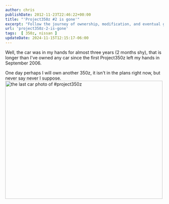 ```yaml
---
author: chris
publishDate: 2012-11-23T22:46:22+00:00
title: "'Project350z #2 is gone'"
excerpt: "Follow the journey of ownership, modification, and eventual goodbye to the 350z in this compelling car enthusiast's blog post."
url: 'project350z-2-is-gone'
tags:  [ 350z, nissan ] 
updateDate: 2024-11-15T12:15:17-06:00
---
```


Well, the car was in my hands for almost three years (2 months shy), that is longer than I've owned any car since the first Project350z left my hands in September 2006.

One day perhaps I will own another 350z, it isn't in the plans right now, but never say never I suppose.  <a href="https://www.flickr.com/photos/chammond/8212015143/" title="the last car photo of #project350z by chrishammond, on Flickr" style="font: inherit;"><img src="https://farm9.staticflickr.com/8349/8212015143_91b72d00ac.jpg" width="500" height="375" alt="the last car photo of #project350z" style="font: inherit;" /></a>
